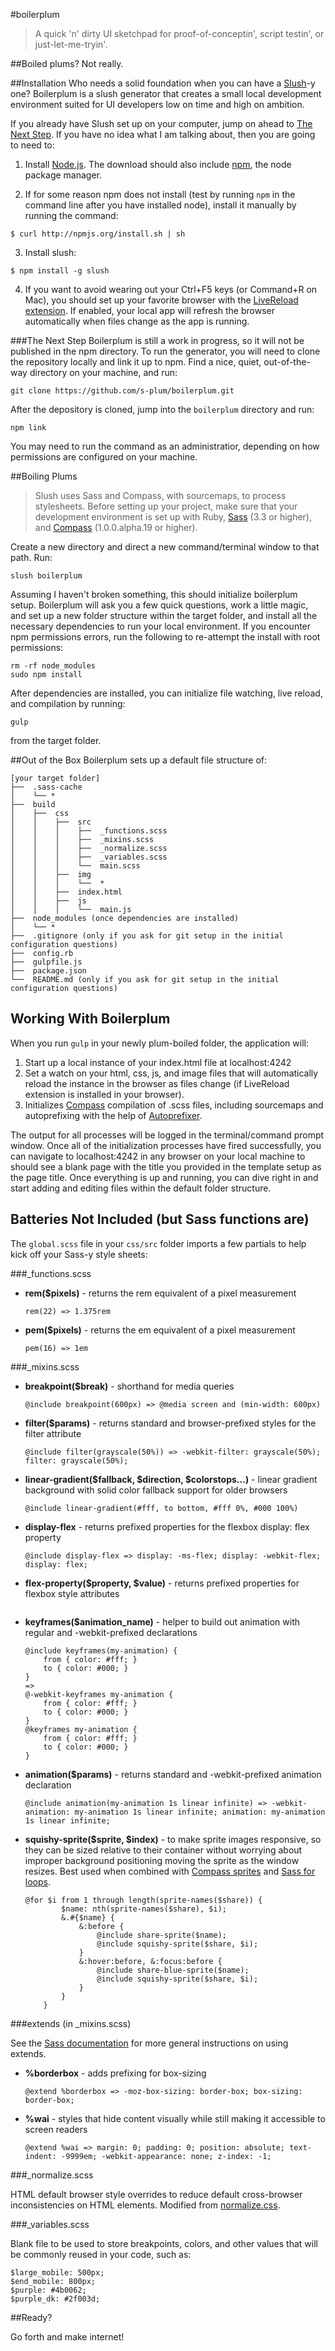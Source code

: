 #boilerplum
> A quick 'n' dirty UI sketchpad for proof-of-conceptin', script testin', or just-let-me-tryin'.

##Boiled plums?
Not really.

##Installation
Who needs a solid foundation when you can have a [Slush](http://slushjs.github.io/)-y one? Boilerplum is a slush generator that creates a small local development environment suited for UI developers low on time and high on ambition.

If you already have Slush set up on your computer, jump on ahead to [The Next Step](#next-step). If you have no idea what I am talking about, then you are going to need to:

1. Install [Node.js](http://nodejs.org/). The download should also include [npm](https://www.npmjs.org/), the node package manager.

2. If for some reason npm does not install (test by running `npm` in the command line after you have installed node), install it manually by running the command:
```
$ curl http://npmjs.org/install.sh | sh
```

3. Install slush:
```
$ npm install -g slush
```

4. If you want to avoid wearing out your Ctrl+F5 keys (or Command+R on Mac), you should set up your favorite browser with the [LiveReload extension](http://feedback.livereload.com/knowledgebase/articles/86242-how-do-i-install-and-use-the-browser-extensions-). If enabled, your local app will refresh the browser automatically when files change as the app is running.

###<b id="next-step"></b>The Next Step
Boilerplum is still a work in progress, so it will not be published in the npm directory. To run the generator, you will need to clone the repository locally and link it up to npm. Find a nice, quiet, out-of-the-way directory on your machine, and run:

```
git clone https://github.com/s-plum/boilerplum.git
```

After the depository is cloned, jump into the ```boilerplum``` directory and run:

```
npm link
```

You may need to run the command as an administratior, depending on how permissions are configured on your machine.


##Boiling Plums
> Slush uses Sass and Compass, with sourcemaps, to process stylesheets. Before setting up your project, make sure that your development environment is set up with Ruby, [Sass](http://sass-lang.com/install) (3.3 or higher), and [Compass](http://compass-style.org/install/) (1.0.0.alpha.19 or higher).

Create a new directory and direct a new command/terminal window to that path. Run:

```
slush boilerplum
```

Assuming I haven't broken something, this should initialize boilerplum setup. Boilerplum will ask you a few quick questions, work a little magic, and set up a new folder structure within the target folder, and install all the necessary dependencies to run your local environment. If you encounter npm permissions errors, run the following to re-attempt the install with root permissions:

```
rm -rf node_modules
sudo npm install
```

After dependencies are installed, you can initialize file watching, live reload, and compilation by running: 

```
gulp
```

from the target folder.

##Out of the Box
Boilerplum sets up a default file structure of:

```shell
[your target folder]
├──  .sass-cache
│    └── *
├──  build
│    ├──  css
│    │	  ├──  src
│    │    │	   ├──  _functions.scss
│    │    │    ├──  _mixins.scss
│    │    │    ├──  _normalize.scss
│    │    │    ├──  _variables.scss
│    │    │    └──  main.scss
│    │    ├──  img
│    │    │    └──  *
│    │    ├──  index.html
│    │    ├──  js
│    │    │    └──  main.js
├──  node_modules (once dependencies are installed)
│    └── *
├──  .gitignore (only if you ask for git setup in the initial configuration questions)
├──  config.rb
├──  gulpfile.js
├──  package.json
└──  README.md (only if you ask for git setup in the initial configuration questions)
```

## Working With Boilerplum
When you run `gulp` in your newly plum-boiled folder, the application will:

1. Start up a local instance of your index.html file at localhost:4242
2. Set a watch on your html, css, js, and image files that will automatically reload the instance in the browser as files change (if LiveReload extension is installed in your browser).
3. Initializes [Compass](//http://compass-style.org/) compilation of .scss files, including sourcemaps and autoprefixing with the help of [Autoprefixer](https://github.com/postcss/autoprefixer).

The output for all processes will be logged in the terminal/command prompt window. Once all of the initialization processes have fired successfully, you can navigate to localhost:4242 in any browser on your local machine to should see a blank page with the title you provided in the template setup as the page title. Once everything is up and running, you can dive right in and start adding and editing files within the default folder structure. 

## Batteries Not Included (but Sass functions are)
The ```global.scss``` file in your ```css/src``` folder imports a few partials to help kick off your Sass-y style sheets:

###_functions.scss

* **rem($pixels)** - returns the rem equivalent of a pixel measurement

	```rem(22) => 1.375rem```
* **pem($pixels)** - returns the em equivalent of a pixel measurement

	```pem(16) => 1em```


###_mixins.scss

* **breakpoint($break)** - shorthand for media queries

	```@include breakpoint(600px) => @media screen and (min-width: 600px)```
* **filter($params)** - returns standard and browser-prefixed styles for the filter attribute
	
	```@include filter(grayscale(50%)) => -webkit-filter: grayscale(50%); filter: grayscale(50%);```

* **linear-gradient($fallback, $direction, $colorstops...)** - linear gradient background with solid color fallback support for older browsers

	```@include linear-gradient(#fff, to bottom, #fff 0%, #000 100%)```

* **display-flex** - returns prefixed properties for the flexbox display: flex property

	```@include display-flex => display: -ms-flex; display: -webkit-flex; display: flex;```
* **flex-property($property, $value)** - returns prefixed properties for flexbox style attributes
	
	```@include flex-property(justify-content, flex-start) => -ms-justify-content: flex-start; -webkit-justify-content: flex-start; justify-content: flex-start;
* **keyframes($animation_name)** - helper to build out animation with regular and -webkit-prefixed declarations

	```shell
	@include keyframes(my-animation) {
		from { color: #fff; }
		to { color: #000; }
	}
	=>
	@-webkit-keyframes my-animation {
		from { color: #fff; }
		to { color: #000; }
	}
	@keyframes my-animation {
		from { color: #fff; }
		to { color: #000; }
	}
	```
* **animation($params)** - returns standard and -webkit-prefixed animation declaration
	
	```@include animation(my-animation 1s linear infinite) => -webkit-animation: my-animation 1s linear infinite; animation: my-animation 1s linear infinite;```

* **squishy-sprite($sprite, $index)** - to make sprite images responsive, so they can be sized relative to their container without worrying about improper background positioning moving the sprite as the window resizes. Best used when combined with [Compass sprites](http://compass-style.org/help/tutorials/spriting/) and [Sass for loops](http://thesassway.com/intermediate/if-for-each-while).

	```shell
	@for $i from 1 through length(sprite-names($share)) {
			$name: nth(sprite-names($share), $i);
			&.#{$name} {
				&:before {
					@include share-sprite($name);
					@include squishy-sprite($share, $i);
				}
				&:hover:before, &:focus:before {
					@include share-blue-sprite($name);
					@include squishy-sprite($share, $i);
				}
			}
		}
	```

###extends (in _mixins.scss)

See the [Sass documentation](http://sass-lang.com/documentation/file.SASS_REFERENCE.html) for more general instructions on using extends.

* **%borderbox** - adds prefixing for box-sizing
	
	```@extend %borderbox => -moz-box-sizing: border-box; box-sizing: border-box;```

* **%wai** - styles that hide content visually while still making it accessible to screen readers
	
	```@extend %wai => margin: 0; padding: 0; position: absolute; text-indent: -9999em; -webkit-appearance: none; z-index: -1;```

###_normalize.scss

HTML default browser style overrides to reduce default cross-browser inconsistencies on HTML elements. Modified from [normalize.css](https://github.com/necolas/normalize.css).

###_variables.scss

Blank file to be used to store breakpoints, colors, and other values that will be commonly reused in your code, such as:

```shell
$large_mobile: 500px;
$end_mobile: 800px;
$purple: #4b0062;
$purple_dk: #2f003d;
```

##Ready?

Go forth and make internet!